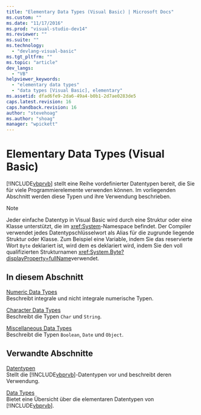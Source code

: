 ```yaml
---
title: "Elementary Data Types (Visual Basic) | Microsoft Docs"
ms.custom: ""
ms.date: "11/17/2016"
ms.prod: "visual-studio-dev14"
ms.reviewer: ""
ms.suite: ""
ms.technology: 
  - "devlang-visual-basic"
ms.tgt_pltfrm: ""
ms.topic: "article"
dev_langs: 
  - "VB"
helpviewer_keywords: 
  - "elementary data types"
  - "data types [Visual Basic], elementary"
ms.assetid: dfad6fe9-2da6-49a4-b0b1-2d7ae0283de5
caps.latest.revision: 16
caps.handback.revision: 16
author: "stevehoag"
ms.author: "shoag"
manager: "wpickett"
---
```

# Elementary Data Types (Visual Basic)
[!INCLUDE[vbprvb](../../../../csharp/programming-guide/concepts/linq/includes/vbprvb_md.md)] stellt eine Reihe vordefinierter Datentypen bereit, die Sie für viele Programmierelemente verwenden können.  Im vorliegenden Abschnitt werden diese Typen und ihre Verwendung beschrieben.  
  
> [!NOTE]
>  Jeder einfache Datentyp in Visual Basic wird durch eine Struktur oder eine Klasse unterstützt, die im <xref:System>\-Namespace befindet.  Der Compiler verwendet jedes Datentypschlüsselwort als Alias für die zugrunde liegende Struktur oder Klasse.  Zum Beispiel eine Variable, indem Sie das reservierte Wort `Byte` deklariert ist, wird dem es deklariert wird, indem Sie den voll qualifizierten Strukturnamen <xref:System.Byte?displayProperty=fullName>verwendet.  
  
## In diesem Abschnitt  
 [Numeric Data Types](../../../../visual-basic/programming-guide/language-features/data-types/numeric-data-types.md)  
 Beschreibt integrale und nicht integrale numerische Typen.  
  
 [Character Data Types](../../../../visual-basic/programming-guide/language-features/data-types/character-data-types.md)  
 Beschreibt die Typen `Char` und `String`.  
  
 [Miscellaneous Data Types](../../../../visual-basic/programming-guide/language-features/data-types/miscellaneous-data-types.md)  
 Beschreibt die Typen `Boolean`, `Date` und `Object`.  
  
## Verwandte Abschnitte  
 [Datentypen](../../../../visual-basic/programming-guide/language-features/data-types/index.md)  
 Stellt die [!INCLUDE[vbprvb](../../../../csharp/programming-guide/concepts/linq/includes/vbprvb_md.md)]\-Datentypen vor und beschreibt deren Verwendung.  
  
 [Data Types](../../../../visual-basic/language-reference/data-types/data-type-summary.md)  
 Bietet eine Übersicht über die elementaren Datentypen von [!INCLUDE[vbprvb](../../../../csharp/programming-guide/concepts/linq/includes/vbprvb_md.md)].